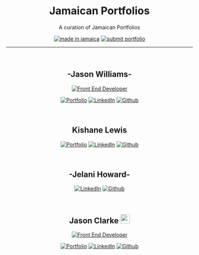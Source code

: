 <h1 align="center">
    Jamaican Portfolios
</h1>

<p align="center">A curation of Jamaican Portfolios </p>

<div align="center">

[![made in jamaica](https://img.shields.io/badge/MADE%20IN-JAMAICA-green?style=for-the-badge)](https://github.com/Rift3000/Jamaican-Portfolio) [![submit portfolio](https://img.shields.io/badge/SUBMIT-PORTFOLIO-gold?style=for-the-badge)](https://github.com/Rift3000/Jamaican-Portfolio/blob/master/CONTRIBUTING.md)

 </div>

<hr>
<br/>

<h2 align="center"><b>-Jason Williams-</b></h2>
<div align="center">

[![Front End Developer](https://img.shields.io/badge/-frontend_developer-darkgreen?style=for-the-badge&logo=react)](https://reactjs.org/)

[![Portfolio](https://img.shields.io/badge/-Portfolio-darkblue?style=for-the-badge&logo=react)](http://jasonwilliamsja.live/)
[![LinkedIn](https://img.shields.io/badge/-LinkedIn-blue?style=for-the-badge&logo=linkedin)](https://www.linkedin.com/in/jason-williams-7056b3a6/)
[![Github](https://img.shields.io/badge/-Github-black?style=for-the-badge&logo=github)](https://github.com/Rift3000)

</div>

<br/>
<h2 align="center"><b>Kishane Lewis</b></h2>
<div align="center">

[![Portfolio](https://img.shields.io/badge/-Portfolio-darkblue?style=for-the-badge&logo=react)](https://cosisaxis.co/)
[![LinkedIn](https://img.shields.io/badge/-LinkedIn-blue?style=for-the-badge&logo=linkedin)](https://www.linkedin.com/in/kishane-lewis/)
[![Github](https://img.shields.io/badge/-Github-black?style=for-the-badge&logo=github)](https://github.com/cosisaxis)

</div>

<br/>
<h2 align="center"><b>-Jelani Howard-</b></h2>
<div align="center">

[![LinkedIn](https://img.shields.io/badge/-LinkedIn-blue?style=for-the-badge&logo=linkedin)](https://www.linkedin.com/in/jelani-howard-786b911b7/)
[![Github](https://img.shields.io/badge/-Github-black?style=for-the-badge&logo=github)](https://github.com/JelaniAHoward)

</div>

<br/>
<h2 align="center"><b>Jason Clarke <img src="https://raw.githubusercontent.com/iampavangandhi/iampavangandhi/master/gifs/Hi.gif" width="25px">
</b></h2>
<div align="center">

[![Front End Developer](https://img.shields.io/badge/-software_developer-42b883?style=for-the-badge&logo=vue.js&logoColor=fff)](https://www.devjasonclarke.com/)

[![Portfolio](https://img.shields.io/badge/-Portfolio-35495e?style=for-the-badge&logo=vue.js&logoColor=42b883)](https://www.devjasonclarke.com/)
[![LinkedIn](https://img.shields.io/badge/-LinkedIn-blue?style=for-the-badge&logo=linkedin)](https://www.linkedin.com/in/devjasonclarke/)
[![Github](https://img.shields.io/badge/-Github-black?style=for-the-badge&logo=github)](https://github.com/devJasonClarke)

</div>

<br/>
